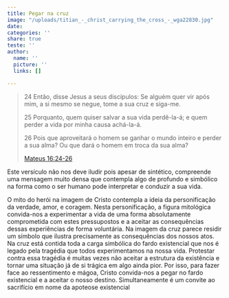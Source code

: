 ```yaml
---
title: Pegar na cruz
image: "/uploads/titian_-_christ_carrying_the_cross_-_wga22830.jpg"
date: 
categories: ''
share: true
teste: ''
author:
  name: ''
  picture: ''
  links: []

---
```


> 24 Então, disse Jesus a seus discípulos: Se alguém quer vir após mim, a si mesmo se negue, tome a sua cruz e siga-me. 
>
> 25 Porquanto, quem quiser salvar a sua vida perdê-la-á; e quem perder a vida por minha causa achá-la-á. 
>
> 26 Pois que aproveitará o homem se ganhar o mundo inteiro e perder a sua alma? Ou que dará o homem em troca da sua alma?  
>   
> [Mateus 16:24-26](https://www.bibliaonline.com.br/acf/mt/16/24-26+)

Este versículo não nos deve iludir pois apesar de sintético, compreende uma mensagem muito densa que contempla algo de profundo e simbólico na forma como o ser humano pode interpretar e conduzir a sua vida.

O mito do herói na imagem de Cristo contempla a ideia da personificação da verdade, amor, e coragem. Nesta personificação, a figura mitológica convida-nos a experimentar a vida de uma forma absolutamente comprometida com estes pressupostos e a aceitar as consequências dessas experiências de forma voluntária. Na imagem da cruz parece residir um símbolo que ilustra precisamente as consequências dos nossos atos. Na cruz está contida toda a carga simbólica do fardo existencial que nos é legado pela tragédia que todos experimentamos na nossa vida. Protestar contra essa tragédia é muitas vezes não aceitar a estrutura da existência e tornar uma situação já de si trágica em algo ainda pior. Por isso, para fazer face ao ressentimento e mágoa, Cristo convida-nos a pegar no fardo existencial e a aceitar o nosso destino. Simultaneamente é um convite ao sacrifício em nome da apoteose existencial 